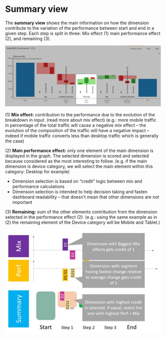 # Summary view

The **summary view** shows the main information on how the dimension contribute to the variation of the performance between start and end in a given step. Each step is split in three: Mix effect (1) main performance effect (2), and remaining (3).

![summary_view](images/SummaryView-1024x403.png)

(1) **Mix effect:** contribution to the performance due to the evolution of the breakdown in input. (read more about mix effect) (e.g.: more mobile traffic in percentage of the total traffic will cause a negative mix effect – the evolution of the composition of the traffic will have a negative impact – indeed if mobile traffic converts less than desktop traffic which is generally the case)

(2) **Main performance effect:** only one element of the main dimension is displayed in the graph. The selected dimension is scored and selected because considered as the most interesting to follow. (e.g. if the main dimension is device category, we will select the main element within this category: Desktop for example)

* Dimension selection is based on “credit” logic between mix and performance calculations
* Dimension selection is intended to help decision taking and fasten dashboard readability – that doesn’t mean that other dimensions are not important

(3) **Remaining:** sum of the other elements contribution from the dimension selected in the performance effect (2). (e.g.: using the same example as in (2) the remaining element of the Device category will be Mobile and Tablet.)

<center><img src="compare/model/images/Dimension-selection-1024x686.jpg"></center>
